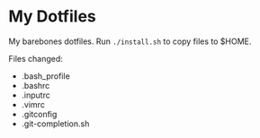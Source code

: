 My Dotfiles
========

My barebones dotfiles. Run `./install.sh` to copy files to $HOME.

Files changed:

  - .bash_profile
  - .bashrc
  - .inputrc
  - .vimrc
  - .gitconfig
  - .git-completion.sh
